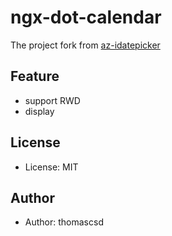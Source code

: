 # ngx-dot-calendar

The project fork from [az-idatepicker
](https://github.com/doenikoe/az-idatepicker)

## Feature

- support RWD
- display

## License

- License: MIT

## Author

- Author: thomascsd
